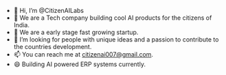 - 👋 Hi, I’m @CitizenAILabs
- 👀 We are a Tech company building cool AI products for the citizens of India.
- 🌱 We are a early stage fast growing startup.
- 💞️ I’m looking for people with unique ideas and a passion to contribute to the countries development.
- 📫 You can reach me at citizenai007@gmail.com.
- 😄 Building AI powered ERP systems currently.

<!---
CitizenAILabs/CitizenAILabs is a ✨ special ✨ repository because its `README.md` (this file) appears on your GitHub profile.
You can click the Preview link to take a look at your changes.
--->
